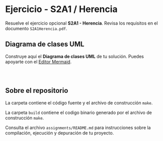 # Ejercicio - S2A1 / Herencia

Resuelve el ejercicio opcional **S2A1 - Herencia**. Revisa los requisitos en el documento ```S2A1Herencia.pdf```.

## Diagrama de clases UML

Construye aquí el **Diagrama de clases UML** de tu solución. Puedes apoyarte con el [Editor Mermaid](https://mermaid.live/).

```mermaid



```


## Sobre el repositorio

La carpeta contiene el código fuente y el archivo de construcción ```make```.

La carpeta `build` contiene el codigo binario generado por el archivo de construcción ```make```.

Consulta el archivo ```assignments/README.md``` para instrucciones sobre la compilación, ejecución y depuración de tu proyecto.
